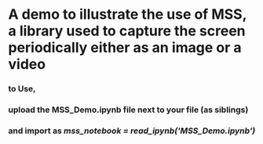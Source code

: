 # A demo to illustrate the use of MSS, a library used to capture the screen periodically either as an image or a video

### to Use,
### upload the MSS_Demo.ipynb file next to your file (as siblings)
### and import as <em>mss_notebook = read_ipynb('MSS_Demo.ipynb')</em>
